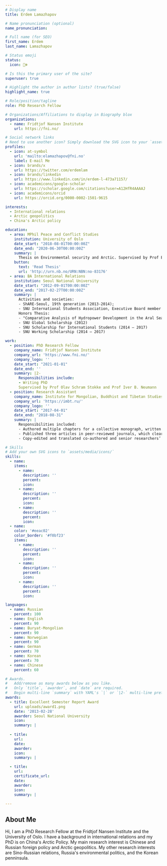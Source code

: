 ```yaml
---
# Display name
title: Erdem Lamazhapov

# Name pronunciation (optional)
name_pronunciation: 

# Full name (for SEO)
first_name: Erdem
last_name: Lamazhapov

# Status emoji
status:
  icon: 🐻‍❄️

# Is this the primary user of the site?
superuser: true

# Highlight the author in author lists? (true/false)
highlight_name: true

# Role/position/tagline
role: PhD Research Fellow

# Organizations/Affiliations to display in Biography blox
organizations:
  - name: Fridtjof Nansen Institute
    url: https://fni.no/

# Social network links
# Need to use another icon? Simply download the SVG icon to your `assets/media/icons/` folder.
profiles:
  - icon: at-symbol
    url: 'mailto:elamazhapov@fni.no'
    label: E-mail Me
  - icon: brands/x
    url: https://twitter.com/erdemlam
  - icon: brands/linkedin
    url: https://www.linkedin.com/in/erdem-l-473a71157/
  - icon: academicons/google-scholar
    url: https://scholar.google.com/citations?user=A12HfR4AAAAJ
  - icon: academicons/orcid
    url: https://orcid.org/0000-0002-1501-9615

interests:
  - International relations
  - Arctic geopolitics
  - China's Arctic policy

education:
  - area: MPhil Peace and Conflict Studies
    institution: University of Oslo
    date_start: "2018-08-01T00:00:00Z"
    date_end: "2020-06-30T00:00:00Z"
    summary: |
      Thesis on Environmental security and Arctic. Supervised by Prof Elana Wilson Rowe.
    button:
      text: 'Read Thesis'
      url: 'http://urn.nb.no/URN:NBN:no-83176'
  - area: BA International Relations
    institution: Seoul National University
    date_start: "2012-09-01T00:00:00Z"
    date_end: "2017-02-27T00:00:00Z"
    summary: |
      Activities and societies:
      - ShARE-Seoul, 19th generation (2013-2014);
      - SNU International Students Association, Executive Board member (2014-2017) 
      Honors Thesis: 
      - "Comparative Analysis of Hydropower Development in the Aral Sea and the Mekong River Basins – Middle Riparian Approach"
      - SNU Global Scholarship (2012) 
      - SNU Scholarship for International Students (2014 – 2017)
      - SNU Working Scholarship (2014 – 2017)

work:
  - position: PhD Research Fellow
    company_name: Fridtjof Nansen Institute
    company_url: 'https://www.fni.no/'
    company_logo: ''
    date_start: "2021-01-01"
    date_end: ''
    summary: |2-
      Responsibilities include:
      - Writing PhD
      Supervised by Prof Olav Schram Stokke and Prof Iver B. Neumann
  - position: Research Assistant
    company_name: Institute for Mongolian, Buddhist and Tibetan Studies
    company_url: 'https://imbt.ru/'
    company_logo: ''
    date_start: "2017-04-01"
    date_end: "2018-08-31"
    summary: |
      Responsibilities included:
      - Authored multiple chapters for a collective monograph, written as part of the project funded by the Russian Science Foundation
      - Published three articles in peer-reviewed journals, which cleared misunderstanding about some previously ignored aspects of the interaction of state and religion in Korea, such as the Japanese colonial religious policy and use of Buddhism as a tool in public diplomacy
      - Copy-edited and translated co-authored and senior researchers’ peer-reviewed papers, conference papers and book chapters before final drafts were sent to the publisher

# Skills
# Add your own SVG icons to `assets/media/icons/`
skills:
  - name:
    items:
      - name: 
        description: ''
        percent: 
        icon: 
      - name: 
        description: ''
        percent: 
        icon: 
      - name: 
        description: ''
        percent: 
        icon: 
  - name: 
    color: '#eeac02'
    color_border: '#f0bf23'
    items:
      - name: 
        description: ''
        percent: 
        icon: 
      - name: 
        description: ''
        percent: 
        icon: 
      - name: 
        description: ''
        percent: 
        icon: 

languages:
  - name: Russian
    percent: 100
  - name: English
    percent: 90
  - name: Buryat-Mongolian
    percent: 90
  - name: Norwegian
    percent: 90
  - name: German
    percent: 70
  - name: Korean
    percent: 70
  - name: Chinese
    percent: 60

# Awards.
#   Add/remove as many awards below as you like.
#   Only `title`, `awarder`, and `date` are required.
#   Begin multi-line `summary` with YAML's `|` or `|2-` multi-line prefix and indent 2 spaces below.
awards: 
  - title: Excellent Semester Report Award
    url: uploads/award1.png
    date: '2013-02-28'
    awarder: Seoul National University
    icon: 
    summary: |
      
  - title:  
    url: 
    date: 
    awarder: 
    icon: 
    summary: |

  - title: 
    url: 
    certificate_url: 
    date: 
    awarder: 
    icon: 
    summary: |
      
---
```


## About Me

Hi, I am a PhD Research Fellow at the Fridtjof Nansen Institute and the University of Oslo. I have a background in international relations and my PhD is on China's Arctic Policy. My main research interest is Chinese and Russian foreign policy and Arctic geopolitics. My other research interests are Sino-Russian relations, Russia's environmental politics, and the Korean penninsula.